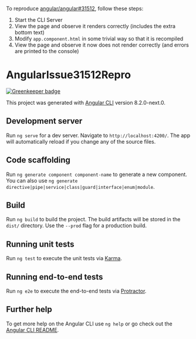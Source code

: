 To reproduce [angular/angular#31512](https://github.com/angular/angular/issues/31512), follow these steps:

1. Start the CLI Server
2. View the page and observe it renders correctly (includes the extra bottom text)
3. Modify `app.component.html` in some trivial way so that it is recompiled
4. View the page and observe it now does not render correctly (and errors are printed to the console)

# AngularIssue31512Repro

[![Greenkeeper badge](https://badges.greenkeeper.io/magneticflux-/angular-issue31512-repro.svg)](https://greenkeeper.io/)

This project was generated with [Angular CLI](https://github.com/angular/angular-cli) version 8.2.0-next.0.

## Development server

Run `ng serve` for a dev server. Navigate to `http://localhost:4200/`. The app will automatically reload if you change any of the source files.

## Code scaffolding

Run `ng generate component component-name` to generate a new component. You can also use `ng generate directive|pipe|service|class|guard|interface|enum|module`.

## Build

Run `ng build` to build the project. The build artifacts will be stored in the `dist/` directory. Use the `--prod` flag for a production build.

## Running unit tests

Run `ng test` to execute the unit tests via [Karma](https://karma-runner.github.io).

## Running end-to-end tests

Run `ng e2e` to execute the end-to-end tests via [Protractor](http://www.protractortest.org/).

## Further help

To get more help on the Angular CLI use `ng help` or go check out the [Angular CLI README](https://github.com/angular/angular-cli/blob/master/README.md).
